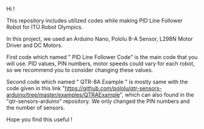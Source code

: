 Hi ! 

This repository includes utilized codes while making PID Line Follower Robot for İTÜ Robot Olympics. 

In this project, we used an Arduino Nano, Pololu 8-A Sensor, L298N Motor Driver and DC Motors.

First code which named " PID Line Follower Code" is the main code that you will use. PID values, PIN numbers, motor speeds could vary for each robot, so we recommend you to consider changing these values.   

Second code which named " QTR-8A Example " is mostly same with the code given in this link "https://github.com/pololu/qtr-sensors-arduino/tree/master/examples/QTRAExample", which can also found in the "qtr-sensors-arduino" repository. We only changed the PIN numbers and the number of sensors. 

Hope you find this useful ! 
